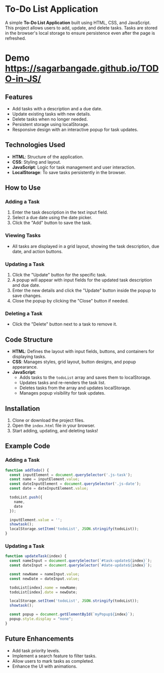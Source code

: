 # To-Do List Application

A simple **To-Do List Application** built using HTML, CSS, and JavaScript. This project allows users to add, update, and delete tasks. Tasks are stored in the browser's local storage to ensure persistence even after the page is refreshed.
# Demo https://sagarbangade.github.io/TODO-in-JS/

## Features

- Add tasks with a description and a due date.
- Update existing tasks with new details.
- Delete tasks when no longer needed.
- Persistent storage using localStorage.
- Responsive design with an interactive popup for task updates.

## Technologies Used

- **HTML**: Structure of the application.
- **CSS**: Styling and layout.
- **JavaScript**: Logic for task management and user interaction.
- **LocalStorage**: To save tasks persistently in the browser.

## How to Use

### Adding a Task
1. Enter the task description in the text input field.
2. Select a due date using the date picker.
3. Click the "Add" button to save the task.

### Viewing Tasks
- All tasks are displayed in a grid layout, showing the task description, due date, and action buttons.

### Updating a Task
1. Click the "Update" button for the specific task.
2. A popup will appear with input fields for the updated task description and due date.
3. Enter the new details and click the "Update" button inside the popup to save changes.
4. Close the popup by clicking the "Close" button if needed.

### Deleting a Task
- Click the "Delete" button next to a task to remove it.

## Code Structure

- **HTML**: Defines the layout with input fields, buttons, and containers for displaying tasks.
- **CSS**: Manages styles, grid layout, button designs, and popup appearance.
- **JavaScript**:
  - Adds tasks to the `todoList` array and saves them to localStorage.
  - Updates tasks and re-renders the task list.
  - Deletes tasks from the array and updates localStorage.
  - Manages popup visibility for task updates.

## Installation

1. Clone or download the project files.
2. Open the `index.html` file in your browser.
3. Start adding, updating, and deleting tasks!

## Example Code

### Adding a Task
```javascript
function addTodo() {
  const inputElement = document.querySelector('.js-task');
  const name = inputElement.value;
  const dateInputElement = document.querySelector('.js-date');
  const date = dateInputElement.value;

  todoList.push({
    name,
    date
  });

  inputElement.value = '';
  showtask();
  localStorage.setItem('todoList', JSON.stringify(todoList));
}
```

### Updating a Task
```javascript
function updateTask(index) {
  const nameInput = document.querySelector(`#task-update${index}`);
  const dateInput = document.querySelector(`#date-update${index}`);

  const newName = nameInput.value;
  const newDate = dateInput.value;

  todoList[index].name = newName;
  todoList[index].date = newDate;

  localStorage.setItem('todoList', JSON.stringify(todoList));
  showtask();

  const popup = document.getElementById(`myPopup${index}`);
  popup.style.display = "none";
}
```

## Future Enhancements

- Add task priority levels.
- Implement a search feature to filter tasks.
- Allow users to mark tasks as completed.
- Enhance the UI with animations.

